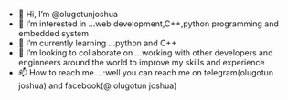 - 👋 Hi, I’m @olugotunjoshua
- 👀 I’m interested in ...web development,C++,python programming and embedded system
- 🌱 I’m currently learning ...python and C++
- 💞️ I’m looking to collaborate on ...working with other developers and enginneers around the world to improve my skills and experience
- 📫 How to reach me ...:well you can reach me on telegram(olugotun joshua) and facebook(@ olugotun joshua) 

<!---
olugotunjoshua/olugotunjoshua is a ✨ special ✨ repository because its `README.md` (this file) appears on your GitHub profile.
You can click the Preview link to take a look at your changes.
--->
